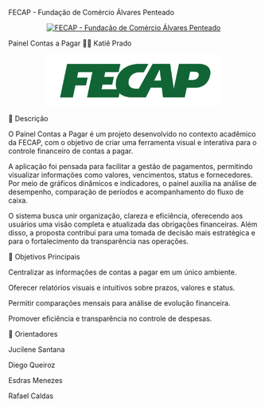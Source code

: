 FECAP - Fundação de Comércio Álvares Penteado
<p align="center"> <a href="https://www.fecap.br/"><img src="https://www.fecap.br/wp-content/themes/fecap/assets/images/logo-fecap.svg" alt="FECAP - Fundação de Comércio Álvares Penteado" border="0" width="300"></a> </p>
Painel Contas a Pagar
👩‍💻 Katiê Prado
<p align="center"> <img src="./LOGO%20MENOR%20OFICIAL%20VERDE.jpg" alt="Logo Katiê Prado" width="350"> </p>
📃 Descrição

O Painel Contas a Pagar é um projeto desenvolvido no contexto acadêmico da FECAP, com o objetivo de criar uma ferramenta visual e interativa para o controle financeiro de contas a pagar.

A aplicação foi pensada para facilitar a gestão de pagamentos, permitindo visualizar informações como valores, vencimentos, status e fornecedores. Por meio de gráficos dinâmicos e indicadores, o painel auxilia na análise de desempenho, comparação de períodos e acompanhamento do fluxo de caixa.

O sistema busca unir organização, clareza e eficiência, oferecendo aos usuários uma visão completa e atualizada das obrigações financeiras. Além disso, a proposta contribui para uma tomada de decisão mais estratégica e para o fortalecimento da transparência nas operações.

🎯 Objetivos Principais

Centralizar as informações de contas a pagar em um único ambiente.

Oferecer relatórios visuais e intuitivos sobre prazos, valores e status.

Permitir comparações mensais para análise de evolução financeira.

Promover eficiência e transparência no controle de despesas.

🏫 Orientadores

Jucilene Santana

Diego Queiroz

Esdras Menezes

Rafael Caldas
